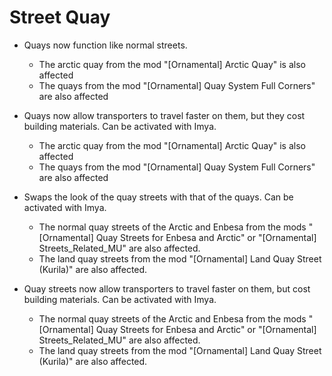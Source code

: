 # Street Quay

- Quays now function like normal streets.
  - The arctic quay from the mod "[Ornamental] Arctic Quay" is also affected
  - The quays from the mod "[Ornamental] Quay System Full Corners" are also affected

- Quays now allow transporters to travel faster on them, but they cost building materials. Can be activated with Imya.
  - The arctic quay from the mod "[Ornamental] Arctic Quay" is also affected
  - The quays from the mod "[Ornamental] Quay System Full Corners" are also affected

- Swaps the look of the quay streets with that of the quays. Can be activated with Imya.
  - The normal quay streets of the Arctic and Enbesa from the mods "[Ornamental] Quay Streets for Enbesa and Arctic" or "[Ornamental] Streets_Related_MU" are also affected.
  - The land quay streets from the mod "[Ornamental] Land Quay Street (Kurila)" are also affected.

- Quay streets now allow transporters to travel faster on them, but cost building materials. Can be activated with Imya.
  - The normal quay streets of the Arctic and Enbesa from the mods "[Ornamental] Quay Streets for Enbesa and Arctic" or "[Ornamental] Streets_Related_MU" are also affected.
  - The land quay streets from the mod "[Ornamental] Land Quay Street (Kurila)" are also affected.

